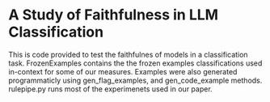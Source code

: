 # A Study of Faithfulness in LLM Classification 

This is code provided to test the faithfulnes of models in a classification task. FrozenExamples contains the the frozen examples classifications used in-context for some of our measures. Examples were also generated programmaticly using gen_flag_examples, and gen_code_example methods. rulepipe.py runs most of the experimenets used in our paper. 
